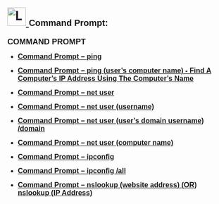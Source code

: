 <h1>
  <a href="https://www.linkedin.com/in/rashadhagen/">
    <img src="https://i.imgur.com/bYUDnOO.png" alt="LinkedIn" width="42px" />
  </a> 
  <span style="font-family: Arial, sans-serif; font-size: 20px; font-weight: bold;">Command Prompt:</span> 
  <br/>
</h1>


<strong style="font-family: Arial, sans-serif; font-size: 18px; text-decoration: none; display: block; margin-bottom: 8px;">
  COMMAND PROMPT
</strong>


<ul>
<li>
  <a href="https://github.com/RashadHagen/Command-Prompt-Ping">
    <strong style="font-family: Arial, sans-serif; font-size: 16px;">Command Prompt – ping</strong>
  </a>
  <br/>
</li>
</ul>


<ul>
<li>
  <a href="https://github.com/RashadHagen/Command-Prompt-Find-A-Computer-s-IP-Address-Using-The-Computer-s-Name">
    <strong style="font-family: Arial, sans-serif; font-size: 16px;">Command Prompt – ping (user’s computer name) - Find A Computer’s IP Address Using The Computer’s Name</strong>
  </a>
  <br/>
</li>
</ul>


<ul>
<li>
  <a href="https://github.com/RashadHagen/Command-Prompt-net-user">
    <strong style="font-family: Arial, sans-serif; font-size: 16px;">Command Prompt – net user</strong>
  </a>
  <br/>
</li>
</ul>


<ul>
<li>
  <a href="https://github.com/RashadHagen/Command-Prompt-net-user-username-">
    <strong style="font-family: Arial, sans-serif; font-size: 16px;">Command Prompt – net user (username)</strong>
  </a>
  <br/>
</li>
</ul>


<ul>
<li>
  <a href="https://github.com/RashadHagen/Command-Prompt-net-user-user-s-domain-username-domain">
    <strong style="font-family: Arial, sans-serif; font-size: 16px;">Command Prompt – net user (user’s domain username) /domain</strong>
  </a>
  <br/>
</li>
</ul>


<ul>
<li>
  <a href="https://github.com/RashadHagen/Command-Prompt-net-user-computer-name-">
    <strong style="font-family: Arial, sans-serif; font-size: 16px;">Command Prompt – net user (computer name)</strong>
  </a>
  <br/>
</li>
</ul>


<ul>
<li>
  <a href="https://github.com/RashadHagen/Command-Prompt-ipconfig">
    <strong style="font-family: Arial, sans-serif; font-size: 16px;">Command Prompt – ipconfig</strong>
  </a>
  <br/>
</li>
</ul>


<ul>
<li>
  <a href="https://github.com/RashadHagen/Command-Prompt-ipconfig-all">
    <strong style="font-family: Arial, sans-serif; font-size: 16px;">Command Prompt – ipconfig /all</strong>
  </a>
  <br/>
</li>
</ul>


<ul>
<li>
  <a href="https://github.com/RashadHagen/Command-Prompt-nslookup-www.website.com-OR-IP-Address">
    <strong style="font-family: Arial, sans-serif; font-size: 16px;">Command Prompt – nslookup (website address)  (OR)  nslookup (IP Address)</strong>
  </a>
  <br/>
</li>
</ul>


